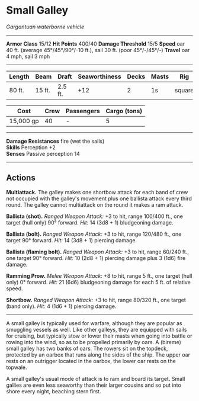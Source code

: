 # Small Galley

_Gargantuan waterborne vehicle_

---

**Armor Class** 15/12
**Hit Points** 400/40
**Damage Threshold** 15/5
**Speed** oar 40 ft. (average 45°/45°/90°/-10 ft.), sail 30 ft. (poor 45°/-/45°/-)
**Travel** oar 4 mph, sail 3 mph

--- 

|  Length  |  Beam  |  Draft  | Seaworthiness | Decks | Masts |      Rig     |
| -------- | ------ | ------- | ------------- | ----- | ----- | ------------ |
|   80 ft. | 15 ft. | 2.5 ft. |           +12 |     2 |    1s | square       |

|    Cost   | Crew | Passengers | Cargo (tons) |
| --------- | ---- | ---------- | ------------ |
| 15,000 gp |   40 |          - |            5 |

---

**Damage Resistances** fire (wet the sails)  
**Skills** Perception +2  
**Senses** Passive perception 14

---

## Actions

**Multiattack.** The galley makes one shortbow attack for each band of crew not occupied with the galley's movement plus one ballista attack every third round. The galley cannot multiattack on the round it makes a ram attack. 

**Ballista (shot).** _Ranged Weapon Attack:_ +3 to hit, range 100/400 ft., one target (hull only) 90° forward. _Hit:_ 14 (3d8 + 1) bludgeoning damage.

**Ballista (bolt).** _Ranged Weapon Attack:_ +3 to hit, range 120/480 ft., one target 90° forward. _Hit:_ 14 (3d8 + 1) piercing damage.

**Ballista (flaming bolt).** _Ranged Weapon Attack:_ +3 to hit, range 60/240 ft., one target 90° forward. _Hit:_ 10 (2d8 + 1) piercing damage plus 3 (1d6) fire damage.

**Ramming Prow.** _Melee Weapon Attack:_ +8 to hit, range 5 ft., one target (hull only) 0° forward. _Hit:_ 21 (6d6) bludgeoning damage for each 5 ft. of relative speed.

**Shortbow.** _Ranged Weapon Attack:_ +3 to hit, range 80/320 ft., one target (band only). _Hit:_ 4 (1d6 + 1) piercing damage.

---

A small galley is typically used for warfare, although they are popular as smuggling vessels as well. Like other galleys, they are equipped with sails for cruising, but typically stow or lower their masts when going into battle or rowing into the wind, so as to be propelled primarily by oars. A (bireme) small galley has two banks of oars. The rowers sit on the topdeck, protected by an oarbox that runs along the sides of the ship. The upper oar rests on an outrigger located in the oarbox, the lower oar rests on the topwale. 

A small galley's usual mode of attack is to ram and board its target. Small gallies are even less seaworthy than their larger cousins and so put into shore every night, beaching stern first.